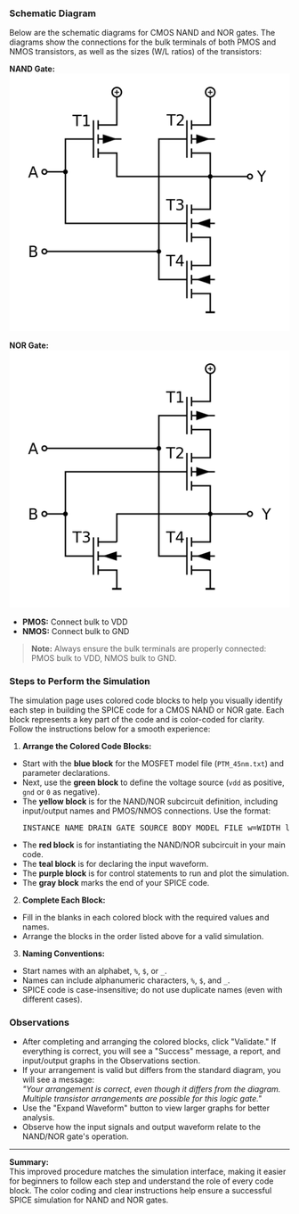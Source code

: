 ### Schematic Diagram

Below are the schematic diagrams for CMOS NAND and NOR gates. The diagrams show the connections for the bulk terminals of both PMOS and NMOS transistors, as well as the sizes (W/L ratios) of the transistors:

**NAND Gate:**
<img src="images/cmos_nand.png">

**NOR Gate:**
<img src="images/cmos_nor.png">

- **PMOS:** Connect bulk to VDD
- **NMOS:** Connect bulk to GND

> **Note:** Always ensure the bulk terminals are properly connected: PMOS bulk to VDD, NMOS bulk to GND.

### Steps to Perform the Simulation

The simulation page uses colored code blocks to help you visually identify each step in building the SPICE code for a CMOS NAND or NOR gate. Each block represents a key part of the code and is color-coded for clarity. Follow the instructions below for a smooth experience:

1. **Arrange the Colored Code Blocks:**

- Start with the <b>blue block</b> for the MOSFET model file (<code>PTM_45nm.txt</code>) and parameter declarations.
- Next, use the <b>green block</b> to define the voltage source (<code>vdd</code> as positive, <code>gnd</code> or <code>0</code> as negative).
- The <b>yellow block</b> is for the NAND/NOR subcircuit definition, including input/output names and PMOS/NMOS connections. Use the format:
  <pre>INSTANCE_NAME DRAIN GATE SOURCE BODY MODEL_FILE w=WIDTH l=LENGTH</pre>
- The <b>red block</b> is for instantiating the NAND/NOR subcircuit in your main code.
- The <b>teal block</b> is for declaring the input waveform.
- The <b>purple block</b> is for control statements to run and plot the simulation.
- The <b>gray block</b> marks the end of your SPICE code.

2. **Complete Each Block:**

- Fill in the blanks in each colored block with the required values and names.
- Arrange the blocks in the order listed above for a valid simulation.

3. **Naming Conventions:**

- Start names with an alphabet, `%`, `$`, or `_`.
- Names can include alphanumeric characters, `%`, `$`, and `_`.
- SPICE code is case-insensitive; do not use duplicate names (even with different cases).

### Observations

- After completing and arranging the colored blocks, click "Validate." If everything is correct, you will see a "Success" message, a report, and input/output graphs in the Observations section.
- If your arrangement is valid but differs from the standard diagram, you will see a message: <br><i>"Your arrangement is correct, even though it differs from the diagram. Multiple transistor arrangements are possible for this logic gate."</i>
- Use the "Expand Waveform" button to view larger graphs for better analysis.
- Observe how the input signals and output waveform relate to the NAND/NOR gate's operation.

---

**Summary:**  
This improved procedure matches the simulation interface, making it easier for beginners to follow each step and understand the role of every code block. The color coding and clear instructions help ensure a successful SPICE simulation for NAND and NOR gates.
